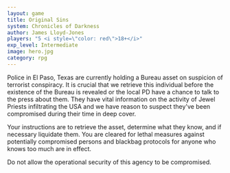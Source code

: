 ```yaml
---
layout: game
title: Original Sins 
system: Chronicles of Darkness
author: James Lloyd-Jones
players: "5 <i style=\"color: red\">18+</i>"
exp_level: Intermediate
image: hero.jpg
category: rpg
---
```


Police in El Paso, Texas are currently holding a Bureau asset on suspicion of terrorist conspiracy. It is crucial that we retrieve this individual before the existence of the Bureau is revealed or the local PD have a chance to talk to the press about them. They have vital information on the activity of Jewel Priests infiltrating the USA and we have reason to suspect they've been compromised during their time in deep cover.

Your instructions are to retrieve the asset, determine what they know, and if necessary liquidate them. You are cleared for lethal measures against potentially compromised persons and blackbag protocols for anyone who knows too much are in effect.

Do not allow the operational security of this agency to be compromised.
